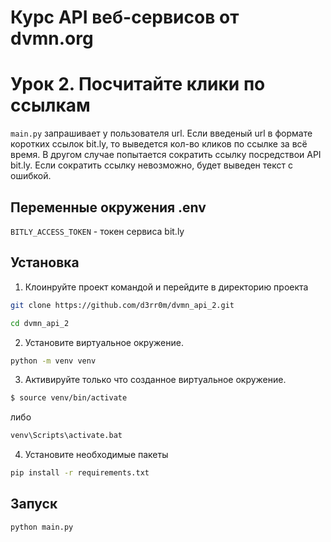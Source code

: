 # Курс API веб-сервисов от dvmn.org 
# Урок 2. Посчитайте клики по ссылкам
`main.py` запрашивает у пользователя url. Если введеный url в формате коротких ссылок bit.ly, то выведется кол-во кликов по ссылке за всё время. В другом случае попытается сократить ссылку посредствои API bit.ly. Если сократить ссылку невозможно, будет выведен текст с ошибкой.
## Переменные окружения .env
`BITLY_ACCESS_TOKEN` - токен сервиса bit.ly
## Установка
1. Клоинруйте проект командой и перейдите в директорию проекта
 ```bash
git clone https://github.com/d3rr0m/dvmn_api_2.git
```
```bash
cd dvmn_api_2
```
2. Установите виртуальное окружение.
```bash
python -m venv venv
```
3. Активируйте только что созданное виртуальное окружение.
```bash
$ source venv/bin/activate
```
либо
```bash
venv\Scripts\activate.bat
```
4. Установите необходимые пакеты
```bash
pip install -r requirements.txt
```
## Запуск
```bash
python main.py
```

